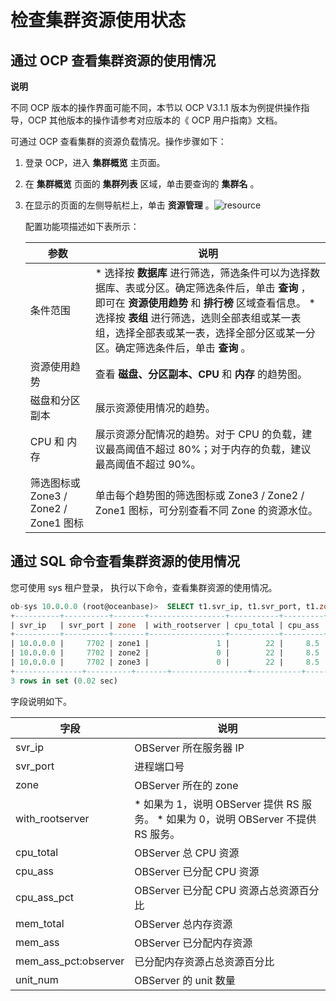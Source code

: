 检查集群资源使用状态 
===============================



通过 OCP 查看集群资源的使用情况 
---------------------------------------

**说明**



不同 OCP 版本的操作界面可能不同，本节以 OCP V3.1.1 版本为例提供操作指导，OCP 其他版本的操作请参考对应版本的《 OCP 用户指南》文档。

可通过 OCP 查看集群的资源负载情况。操作步骤如下：

1. 登录 OCP，进入 **集群概览** 主页面。

   

2. 在 **集群概览** 页面的 **集群列表** 区域，单击要查询的 **集群名** 。

   

3. 在显示的页面的左侧导航栏上，单击 **资源管理** 。![resource](https://help-static-aliyun-doc.aliyuncs.com/assets/img/zh-CN/0139290461/p377891.png)

   配置功能项描述如下表所示：
   

   |               参数               |                                                                                                                            说明                                                                                                                            |
   |--------------------------------|----------------------------------------------------------------------------------------------------------------------------------------------------------------------------------------------------------------------------------------------------------|
   | 条件范围                           | * 选择按 **数据库** 进行筛选，筛选条件可以为选择数据库、表或分区。确定筛选条件后，单击 **查询** ，即可在 **资源使用趋势** 和 **排行榜** 区域查看信息。   * 选择按 **表组** 进行筛选，选则全部表组或某一表组，选择全部表或某一表，选择全部分区或某一分区。确定筛选条件后，单击 **查询** 。    |
   | 资源使用趋势                         | 查看 **磁盘、分区副本、CPU** 和 **内存** 的趋势图。                                                                                                                                                                                                                        |
   | 磁盘和分区副本                        | 展示资源使用情况的趋势。                                                                                                                                                                                                                                             |
   | CPU 和 内存                       | 展示资源分配情况的趋势。对于 CPU 的负载，建议最高阈值不超过 80%；对于内存的负载，建议最高阈值不超过 90%。                                                                                                                                                                                              |
   | 筛选图标或 Zone3 / Zone2 / Zone1 图标 | 单击每个趋势图的筛选图标或 Zone3 / Zone2 / Zone1 图标，可分别查看不同 Zone 的资源水位。                                                                                                                                                                                               |

   




通过 SQL 命令查看集群资源的使用情况 
-----------------------------------------

您可使用 sys 租户登录， 执行以下命令，查看集群资源的使用情况。

```sql
ob-sys 10.0.0.0 (root@oceanbase)>  SELECT t1.svr_ip, t1.svr_port, t1.zone, t2.with_rootserver, t1.cpu_total, t1.cpu_assigned cpu_ass, t1.cpu_assigned_percent cpu_ass_pct, round(t1.mem_total/1024/1024/1024,1) "mem_total(G)", round(t1.mem_assigned/1024/1024/1024,1) "mem_ass(G)", t1.mem_assigned_percent mem_ass_pct, t1.unit_num  FROM __all_virtual_server_stat t1 JOIN __all_server t2 ON (t1.svr_ip=t2.svr_ip) ORDER BY zone;
+----------+----------+-------+-----------------+-----------+---------+-------------+--------------+------------+-------------+----------+
| svr_ip   | svr_port | zone  | with_rootserver | cpu_total | cpu_ass | cpu_ass_pct | mem_total(G) | mem_ass(G) | mem_ass_pct | unit_num |
+----------+----------+-------+-----------------+-----------+---------+-------------+--------------+------------+-------------+----------+
| 10.0.0.0 |     7702 | zone1 |               1 |        22 |     8.5 |          38 |         25.1 |       21.3 |          84 |        3 |
| 10.0.0.0 |     7702 | zone2 |               0 |        22 |     8.5 |          38 |         25.1 |       21.3 |          84 |        3 |
| 10.0.0.0 |     7702 | zone3 |               0 |        22 |     8.5 |          38 |         25.1 |       21.3 |          84 |        3 |
+---------------+----------+-------+-----------------+-----------+---------+-------------+--------------+------------+-------------+----------+
3 rows in set (0.02 sec)
```



字段说明如下。


|          字段          |                                                                          说明                                                                          |
|----------------------|------------------------------------------------------------------------------------------------------------------------------------------------------|
| svr_ip               | OBServer 所在服务器 IP                                                                                                                                    |
| svr_port             | 进程端口号                                                                                                                                                |
| zone                 | OBServer 所在的 zone                                                                                                                                    |
| with_rootserver      | * 如果为 1，说明 OBServer 提供 RS 服务。   * 如果为 0，说明 OBServer 不提供 RS 服务。    |
| cpu_total            | OBServer 总 CPU 资源                                                                                                                                    |
| cpu_ass              | OBServer 已分配 CPU 资源                                                                                                                                  |
| cpu_ass_pct          | OBServer 已分配 CPU 资源占总资源百分比                                                                                                                           |
| mem_total            | OBServer 总内存资源                                                                                                                                       |
| mem_ass              | OBServer 已分配内存资源                                                                                                                                     |
| mem_ass_pct:observer | 已分配内存资源占总资源百分比                                                                                                                                       |
| unit_num             | OBServer 的 unit 数量                                                                                                                                   |




